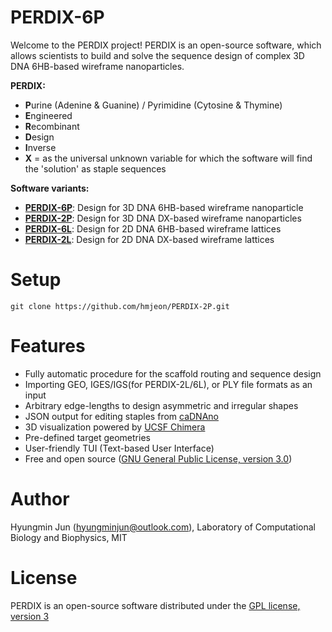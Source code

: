 # PERDIX-6P
Welcome to the PERDIX project! PERDIX is an open-source software, which allows scientists to build and solve the sequence design of complex 3D DNA 6HB-based wireframe nanoparticles.

**PERDIX:**
* **P**urine (Adenine & Guanine) / Pyrimidine (Cytosine & Thymine)
* **E**ngineered
* **R**ecombinant
* **D**esign
* **I**nverse
* **X** = as the universal unknown variable for which the software will find the 'solution' as staple sequences

**Software variants:**
* **[PERDIX-6P](https://github.com/hmjeon/PERDIX-6P)**: Design for 3D DNA 6HB-based wireframe nanoparticle
* **[PERDIX-2P](https://github.com/hmjeon/PERDIX-2P)**: Design for 3D DNA DX-based wireframe nanoparticles 
* **[PERDIX-6L](https://github.com/hmjeon/PERDIX-6L)**: Design for 2D DNA 6HB-based wireframe lattices
* **[PERDIX-2L](https://github.com/hmjeon/PERDIX-2L)**: Design for 2D DNA DX-based wireframe lattices

# Setup
```git clone https://github.com/hmjeon/PERDIX-2P.git```

# Features
* Fully automatic procedure for the scaffold routing and sequence design
* Importing GEO, IGES/IGS(for PERDIX-2L/6L), or PLY file formats as an input
* Arbitrary edge-lengths to design asymmetric and irregular shapes
* JSON output for editing staples from [caDNAno](http://https://cadnano.org/)
* 3D visualization powered by [UCSF Chimera](https://www.cgl.ucsf.edu/chimera/)
* Pre-defined target geometries
* User-friendly TUI (Text-based User Interface)
* Free and open source ([GNU General Public License, version 3.0](https://www.gnu.org/licenses/gpl-3.0.en.html/))

# Author
Hyungmin Jun (hyungminjun@outlook.com), Laboratory of Computational Biology and Biophysics, MIT

# License
PERDIX is an open-source software distributed under the [GPL license, version 3](https://www.gnu.org/licenses/gpl-3.0.en.html/)

